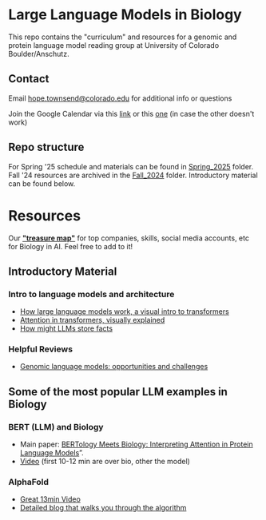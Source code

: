 # Large Language Models in Biology

This repo contains the "curriculum" and resources for a genomic and protein language model reading group at University of Colorado Boulder/Anschutz.

## Contact
Email hope.townsend@colorado.edu for additional info or questions

Join the Google Calendar via this [link](https://calendar.google.com/calendar/u/0?cid=Y185YWYxMzJlNTEwZmQ1Yjg3MjgwNGUyM2E0MWI3M2YzZDdmMDIxODdjYzZhMDJmMmQyOTBjZWZiYmVhNzM4NTViQGdyb3VwLmNhbGVuZGFyLmdvb2dsZS5jb20) or this [one](https://calendar.google.com/calendar/embed?src=c_9af132e510fd5b872804e23a41b73f3d7f02187cc6a02f2d290cefbbea73855b%40group.calendar.google.com&ctz=America%2FDenver) (in case the other doesn't work)

## Repo structure
For Spring '25 schedule and materials can be found in [Spring_2025](https://github.com/sterrettJD/gpLM-reading-group/tree/main/Spring_2025) folder. Fall '24 resources are archived in the [Fall_2024](https://github.com/sterrettJD/gpLM-reading-group/tree/main/Fall_2024) folder. Introductory material can be found below.

# Resources
Our **["treasure map"](https://docs.google.com/document/d/1fm5BfjVD9CcuTxMit7AUtvsM4jS4qNVwG27RD7X6biM/edit?usp=sharing)** for top companies, skills, social media accounts, etc for Biology in AI. Feel free to add to it!

## Introductory Material
### Intro to language models and architecture 
* [How large language models work, a visual intro to transformers](https://youtu.be/wjZofJX0v4M)
* [Attention in transformers, visually explained](https://youtu.be/eMlx5fFNoYc)
* [How might LLMs store facts](https://youtu.be/9-Jl0dxWQs8)
### Helpful Reviews
* [Genomic language models: opportunities and challenges](https://arxiv.org/html/2407.11435v1)

## Some of the most popular LLM examples in Biology
### BERT (LLM) and Biology
* Main paper: [BERTology Meets Biology: Interpreting Attention in Protein Language Models](https://arxiv.org/abs/2006.15222)”.
* [Video](https://youtu.be/q6Kyvy1zLwQ) (first 10-12 min are over bio, other the model)

### AlphaFold
* [Great 13min Video](https://www.youtube.com/watch?v=3gSy_yN9YBo)
* [Detailed blog that walks you through the algorithm](https://www.uvio.bio/alphafold-architecture/)


